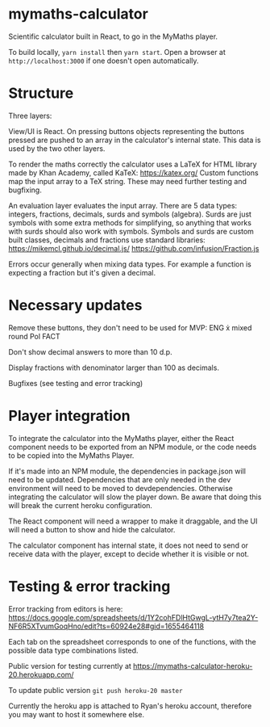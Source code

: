 # mymaths-calculator

Scientific calculator built in React, to go in the MyMaths player.

To build locally, `yarn install` then `yarn start`. Open a browser at `http://localhost:3000` if one doesn't open automatically.

# Structure

Three layers:

View/UI is React. On pressing buttons objects representing the buttons pressed are pushed to an array in the calculator's internal state. This data is used by the two other layers.

To render the maths correctly the calculator uses a LaTeX for HTML library made by Khan Academy, called KaTeX: https://katex.org/ Custom functions map the input array to a TeX string. These may need further testing and bugfixing.

An evaluation layer evaluates the input array. There are 5 data types: integers, fractions, decimals, surds and symbols (algebra). Surds are just symbols with some extra methods for simplifying, so anything that works with surds should also work with symbols. Symbols and surds are custom built classes, decimals and fractions use standard libraries:
https://mikemcl.github.io/decimal.js/ 
https://github.com/infusion/Fraction.js

Errors occur generally when mixing data types. For example a function is expecting a fraction but it's given a decimal.

# Necessary updates

Remove these buttons, they don't need to be used for MVP:
ENG
ẋ
mixed
round
Pol
FACT

Don't show decimal answers to more than 10 d.p.

Display fractions with denominator larger than 100 as decimals.

Bugfixes (see testing and error tracking)

# Player integration

To integrate the calculator into the MyMaths player, either the React component needs to be exported from an NPM module, or the code needs to be copied into the MyMaths Player.

If it's made into an NPM module, the dependencies in package.json will need to be updated. Dependencies that are only needed in the dev environment will need to be moved to devdependencies. Otherwise integrating the calculator will slow the player down. Be aware that doing this will break the current heroku configuration.

The React component will need a wrapper to make it draggable, and the UI will need a button to show and hide the calculator.

The calculator component has internal state, it does not need to send or receive data with the player, except to decide whether it is visible or not.

# Testing & error tracking

Error tracking from editors is here: https://docs.google.com/spreadsheets/d/1Y2cohFDlHtGwgL-ytH7y7tea2Y-NF6R5XTvumGoqHno/edit?ts=60924e28#gid=1655464118

Each tab on the spreadsheet corresponds to one of the functions, with the possible data type combinations listed.

Public version for testing currently at https://mymaths-calculator-heroku-20.herokuapp.com/

To update public version `git push heroku-20 master`

Currently the heroku app is attached to Ryan's heroku account, therefore you may want to host it somewhere else.


